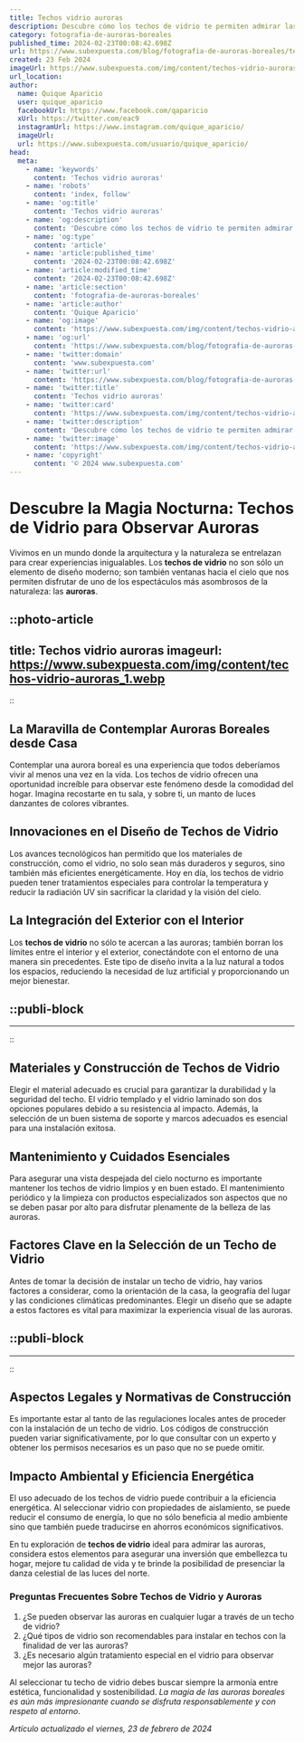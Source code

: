 ```yaml
---
title: Techos vidrio auroras
description: Descubre cómo los techos de vidrio te permiten admirar las auroras desde casa con elegancia y seguridad. Innovación y diseño en un solo lugar.
category: fotografia-de-auroras-boreales
published_time: 2024-02-23T00:08:42.698Z
url: https://www.subexpuesta.com/blog/fotografia-de-auroras-boreales/techos-vidrio-auroras
created: 23 Feb 2024
imageUrl: https://www.subexpuesta.com/img/content/techos-vidrio-auroras_1.webp
url_location:
author:
  name: Quique Aparicio
  user: quique_aparicio
  facebookUrl: https://www.facebook.com/qaparicio
  xUrl: https://twitter.com/eac9
  instagramUrl: https://www.instagram.com/quique_aparicio/
  imageUrl: 
  url: https://www.subexpuesta.com/usuario/quique_aparicio/
head:
  meta:
    - name: 'keywords'
      content: 'Techos vidrio auroras'
    - name: 'robots'
      content: 'index, follow'
    - name: 'og:title'
      content: 'Techos vidrio auroras'
    - name: 'og:description'
      content: 'Descubre cómo los techos de vidrio te permiten admirar las auroras desde casa con elegancia y seguridad. Innovación y diseño en un solo lugar.'
    - name: 'og:type'
      content: 'article'
    - name: 'article:published_time'
      content: '2024-02-23T00:08:42.698Z'
    - name: 'article:modified_time'
      content: '2024-02-23T00:08:42.698Z'
    - name: 'article:section'
      content: 'fotografia-de-auroras-boreales'
    - name: 'article:author'
      content: 'Quique Aparicio'
    - name: 'og:image'
      content: 'https://www.subexpuesta.com/img/content/techos-vidrio-auroras_1.webp'
    - name: 'og:url'
      content: 'https://www.subexpuesta.com/blog/fotografia-de-auroras-boreales/techos-vidrio-auroras'
    - name: 'twitter:domain'
      content: 'www.subexpuesta.com'
    - name: 'twitter:url'
      content: 'https://www.subexpuesta.com/blog/fotografia-de-auroras-boreales/techos-vidrio-auroras'
    - name: 'twitter:title'
      content: 'Techos vidrio auroras'
    - name: 'twitter:card'
      content: 'https://www.subexpuesta.com/img/content/techos-vidrio-auroras_1.webp'
    - name: 'twitter:description'
      content: 'Descubre cómo los techos de vidrio te permiten admirar las auroras desde casa con elegancia y seguridad. Innovación y diseño en un solo lugar.'
    - name: 'twitter:image'
      content: 'https://www.subexpuesta.com/img/content/techos-vidrio-auroras_1.webp'
    - name: 'copyright'
      content: '© 2024 www.subexpuesta.com'
---
```

# Descubre la Magia Nocturna: Techos de Vidrio para Observar Auroras

Vivimos en un mundo donde la arquitectura y la naturaleza se entrelazan para crear experiencias inigualables. Los **techos de vidrio** no son sólo un elemento de diseño moderno; son también ventanas hacia el cielo que nos permiten disfrutar de uno de los espectáculos más asombrosos de la naturaleza: las **auroras**.


::photo-article
---
title: Techos vidrio auroras
imageurl: https://www.subexpuesta.com/img/content/techos-vidrio-auroras_1.webp
---
::


## La Maravilla de Contemplar Auroras Boreales desde Casa

Contemplar una aurora boreal es una experiencia que todos deberíamos vivir al menos una vez en la vida. Los techos de vidrio ofrecen una oportunidad increíble para observar este fenómeno desde la comodidad del hogar. Imagina recostarte en tu sala, y sobre ti, un manto de luces danzantes de colores vibrantes.

## Innovaciones en el Diseño de Techos de Vidrio

Los avances tecnológicos han permitido que los materiales de construcción, como el vidrio, no solo sean más duraderos y seguros, sino también más eficientes energéticamente. Hoy en día, los techos de vidrio pueden tener tratamientos especiales para controlar la temperatura y reducir la radiación UV sin sacrificar la claridad y la visión del cielo.

## La Integración del Exterior con el Interior

Los **techos de vidrio** no sólo te acercan a las auroras; también borran los límites entre el interior y el exterior, conectándote con el entorno de una manera sin precedentes. Este tipo de diseño invita a la luz natural a todos los espacios, reduciendo la necesidad de luz artificial y proporcionando un mejor bienestar.


  ::publi-block
  ---
  ---
  ::
  
  
## Materiales y Construcción de Techos de Vidrio

Elegir el material adecuado es crucial para garantizar la durabilidad y la seguridad del techo. El vidrio templado y el vidrio laminado son dos opciones populares debido a su resistencia al impacto. Además, la selección de un buen sistema de soporte y marcos adecuados es esencial para una instalación exitosa.

## Mantenimiento y Cuidados Esenciales

Para asegurar una vista despejada del cielo nocturno es importante mantener los techos de vidrio limpios y en buen estado. El mantenimiento periódico y la limpieza con productos especializados son aspectos que no se deben pasar por alto para disfrutar plenamente de la belleza de las auroras.

## Factores Clave en la Selección de un Techo de Vidrio

Antes de tomar la decisión de instalar un techo de vidrio, hay varios factores a considerar, como la orientación de la casa, la geografía del lugar y las condiciones climáticas predominantes. Elegir un diseño que se adapte a estos factores es vital para maximizar la experiencia visual de las auroras.


  ::publi-block
  ---
  ---
  ::
  
  
## Aspectos Legales y Normativas de Construcción

Es importante estar al tanto de las regulaciones locales antes de proceder con la instalación de un techo de vidrio. Los códigos de construcción pueden variar significativamente, por lo que consultar con un experto y obtener los permisos necesarios es un paso que no se puede omitir.

## Impacto Ambiental y Eficiencia Energética

El uso adecuado de los techos de vidrio puede contribuir a la eficiencia energética. Al seleccionar vidrio con propiedades de aislamiento, se puede reducir el consumo de energía, lo que no sólo beneficia al medio ambiente sino que también puede traducirse en ahorros económicos significativos.

En tu exploración de **techos de vidrio** ideal para admirar las auroras, considera estos elementos para asegurar una inversión que embellezca tu hogar, mejore tu calidad de vida y te brinde la posibilidad de presenciar la danza celestial de las luces del norte.

### Preguntas Frecuentes Sobre Techos de Vidrio y Auroras

1. ¿Se pueden observar las auroras en cualquier lugar a través de un techo de vidrio?
2. ¿Qué tipos de vidrio son recomendables para instalar en techos con la finalidad de ver las auroras?
3. ¿Es necesario algún tratamiento especial en el vidrio para observar mejor las auroras?

Al seleccionar tu techo de vidrio debes buscar siempre la armonía entre estética, funcionalidad y sostenibilidad. *La magia de las auroras boreales es aún más impresionante cuando se disfruta responsablemente y con respeto al entorno*.

_Artículo actualizado el viernes, 23 de febrero de 2024_
